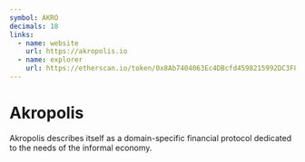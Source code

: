 ```yaml
---
symbol: AKRO
decimals: 18
links:
  - name: website
    url: https://akropolis.io
  - name: explorer
    url: https://etherscan.io/token/0x8Ab7404063Ec4DBcfd4598215992DC3F8EC853d7
---
```


# Akropolis

Akropolis describes itself as a domain-specific financial protocol dedicated to the needs of the informal economy.
